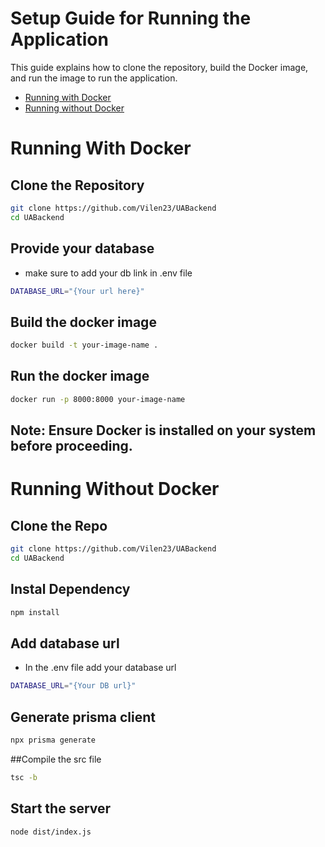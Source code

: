 # Setup Guide for Running the Application 

This guide explains how to clone the repository, build the Docker image, and run the image to run the application.

- [Running with Docker](#running-with-docker)
- [Running without Docker](#running-without-docker)

# Running With Docker

## Clone the Repository
```sh
git clone https://github.com/Vilen23/UABackend
cd UABackend
```
## Provide your database
- make sure to add your db link in .env file
```sh
DATABASE_URL="{Your url here}"
```
## Build the docker image
```sh
docker build -t your-image-name .
```

## Run the docker image
```sh
docker run -p 8000:8000 your-image-name
```

## Note: Ensure Docker is installed on your system before proceeding.

# Running Without Docker

## Clone the Repo
```sh
git clone https://github.com/Vilen23/UABackend
cd UABackend
```

## Instal Dependency
```sh
npm install
```
## Add database url
- In the .env file add your database url
```sh
DATABASE_URL="{Your DB url}"
```

## Generate prisma client
```sh
npx prisma generate
```
##Compile the src file
```sh
tsc -b
```

## Start the server
```sh
node dist/index.js
```
